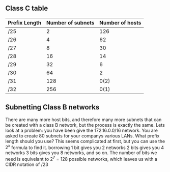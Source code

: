 ## Class C table
| Prefix Length | Number of subnets | Number of hosts |
| ------------- | ----------------- | --------------- |
| /25           | 2                 | 126             |
| /26           | 4                 | 62              |
| /27           | 8                 | 30              |
| /28           | 16                | 14              |
| /29           | 32                | 6               |
| /30           | 64                | 2               |
| /31           | 128               | 0(2)            |
| /32           | 256               | 0(1)                |

## Subnetting Class B networks
There are many more host bits, and therefore many more subnets that can be created with a class B network, but the process is exactly the same. 
Lets look at a problem:
you have been give the 172.16.0.0/16 network. You are asked to create 80 subnets for your companys various LANs. What prefix length should you use?
This seems complicated at first, but you can use the $2^x$ formula to find it. 
borrowing 1 bit gives you 2 networks
2 bits gives you 4 networks
3 bits gives you 8 networks, and so on. The number of bits we need is equivelant to $2^7$ = 128 possible networks, which leaves us with a CIDR notation of /23

